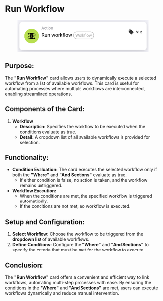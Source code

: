 # Run Workflow

<figure><img src="../../../../.gitbook/assets/image (307).png" alt="" width="563"><figcaption></figcaption></figure>

## Purpose:

The **"Run Workflow"** card allows users to dynamically execute a selected workflow from a list of available workflows. This card is useful for automating processes where multiple workflows are interconnected, enabling streamlined operations.

## Components of the Card:

1. **Workflow**
   * **Description:** Specifies the workflow to be executed when the conditions evaluate as true.
   * **Detail:** A dropdown list of all available workflows is provided for selection.

## Functionality:

* **Condition Evaluation:** The card executes the selected workflow only if both the **"Where"** and **"And Sections"** evaluate as true.
  * If either condition is false, no action is taken, and the workflow remains untriggered.
* **Workflow Execution:**
  * When the conditions are met, the specified workflow is triggered automatically.
  * If the conditions are not met, no workflow is executed.

## Setup and Configuration:

1. **Select Workflow:** Choose the workflow to be triggered from the **dropdown list** of available workflows.
2. **Define Conditions:** Configure the **"Where"** and **"And Sections"** to specify the criteria that must be met for the workflow to execute.

## Conclusion:

The **"Run Workflow"** card offers a convenient and efficient way to link workflows, automating multi-step processes with ease. By ensuring the conditions in the **"Where"** and **"And Sections"** are met, users can execute workflows dynamically and reduce manual intervention.
